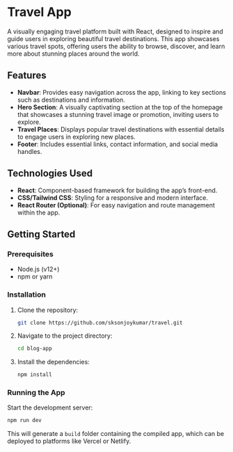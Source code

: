# Travel App

A visually engaging travel platform built with React, designed to inspire and guide users in exploring beautiful travel destinations. This app showcases various travel spots, offering users the ability to browse, discover, and learn more about stunning places around the world.

## Features

- **Navbar**: Provides easy navigation across the app, linking to key sections such as destinations and information.
- **Hero Section**: A visually captivating section at the top of the homepage that showcases a stunning travel image or promotion, inviting users to explore.
- **Travel Places**: Displays popular travel destinations with essential details to engage users in exploring new places.
- **Footer**: Includes essential links, contact information, and social media handles.

## Technologies Used

- **React**: Component-based framework for building the app’s front-end.
- **CSS/Tailwind CSS**: Styling for a responsive and modern interface.
- **React Router (Optional)**: For easy navigation and route management within the app.

## Getting Started

### Prerequisites

- Node.js (v12+)
- npm or yarn

### Installation

1. Clone the repository:

   ```bash
   git clone https://github.com/sksonjoykumar/travel.git

2. Navigate to the project directory:

   ```bash
   cd blog-app
   ```

3. Install the dependencies:

   ```bash
   npm install
   ```

### **Running the App**

Start the development server:

```bash
npm run dev
```


This will generate a `build` folder containing the compiled app, which can be deployed to platforms like Vercel or Netlify.
